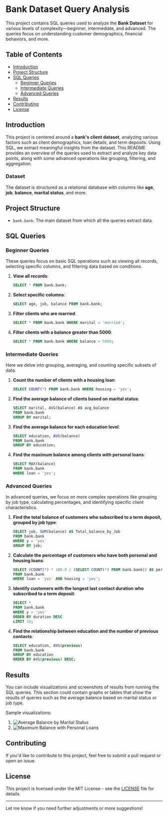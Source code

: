 # Bank Dataset Query Analysis

This project contains SQL queries used to analyze the **Bank Dataset** for various levels of complexity—beginner, intermediate, and advanced. The queries focus on understanding customer demographics, financial behaviors, and more.

## Table of Contents
- [Introduction](#introduction)
- [Project Structure](#project-structure)
- [SQL Queries](#sql-queries)
  - [Beginner Queries](#beginner-queries)
  - [Intermediate Queries](#intermediate-queries)
  - [Advanced Queries](#advanced-queries)
- [Results](#results)
- [Contributing](#contributing)
- [License](#license)

## Introduction

This project is centered around a **bank's client dataset**, analyzing various factors such as client demographics, loan details, and term deposits. Using SQL, we extract meaningful insights from the dataset. This README provides an overview of the queries used to extract and analyze key data points, along with some advanced operations like grouping, filtering, and aggregation.

### Dataset

The dataset is structured as a relational database with columns like **age**, **job**, **balance**, **marital status**, and more.

## Project Structure

- `bank.bank`: The main dataset from which all the queries extract data.

## SQL Queries

### Beginner Queries

These queries focus on basic SQL operations such as viewing all records, selecting specific columns, and filtering data based on conditions.

1. **View all records**:
   ```sql
   SELECT * FROM bank.bank;
   ```

2. **Select specific columns**:
   ```sql
   SELECT age, job, balance FROM bank.bank;
   ```

3. **Filter clients who are married**:
   ```sql
   SELECT * FROM bank.bank WHERE marital = 'married';
   ```

4. **Filter clients with a balance greater than 5000**:
   ```sql
   SELECT * FROM bank.bank WHERE balance > 5000;
   ```

### Intermediate Queries

Here we delve into grouping, averaging, and counting specific subsets of data.

1. **Count the number of clients with a housing loan**:
   ```sql
   SELECT COUNT(*) FROM bank.bank WHERE housing = 'yes';
   ```

2. **Find the average balance of clients based on marital status**:
   ```sql
   SELECT marital, AVG(balance) AS avg_balance 
   FROM bank.bank 
   GROUP BY marital;
   ```

3. **Find the average balance for each education level**:
   ```sql
   SELECT education, AVG(balance) 
   FROM bank.bank 
   GROUP BY education;
   ```

4. **Find the maximum balance among clients with personal loans**:
   ```sql
   SELECT MAX(balance) 
   FROM bank.bank 
   WHERE loan = 'yes';
   ```

### Advanced Queries

In advanced queries, we focus on more complex operations like grouping by job type, calculating percentages, and identifying specific client characteristics.

1. **Find the total balance of customers who subscribed to a term deposit, grouped by job type**:
   ```sql
   SELECT job, SUM(balance) AS Total_balance_by_Job
   FROM bank.bank
   WHERE y = 'yes'
   GROUP BY job;
   ```

2. **Calculate the percentage of customers who have both personal and housing loans**:
   ```sql
   SELECT (COUNT(*) * 100.0 / (SELECT COUNT(*) FROM bank.bank)) AS percentage
   FROM bank.bank
   WHERE loan = 'yes' AND housing = 'yes';
   ```

3. **Identify customers with the longest last contact duration who subscribed to a term deposit**:
   ```sql
   SELECT * 
   FROM bank.bank 
   WHERE y = 'yes' 
   ORDER BY duration DESC 
   LIMIT 10;
   ```

4. **Find the relationship between education and the number of previous contacts**:
   ```sql
   SELECT education, AVG(previous) 
   FROM bank.bank
   GROUP BY education 
   ORDER BY AVG(previous) DESC;
   ```

## Results

You can include visualizations and screenshots of results from running the SQL queries. This section could contain graphs or tables that show the results of queries such as the average balance based on marital status or job type.

Sample visualizations:

1. ![Average Balance by Marital Status](path_to_visualization_image)
2. ![Maximum Balance with Personal Loans](path_to_visualization_image)

## Contributing

If you'd like to contribute to this project, feel free to submit a pull request or open an issue.

## License

This project is licensed under the MIT License - see the [LICENSE](LICENSE) file for details.

---


Let me know if you need further adjustments or more suggestions!
